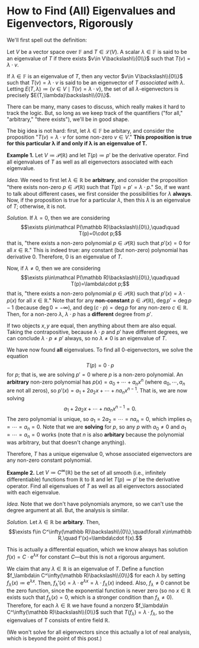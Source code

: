 # How to Find (All) Eigenvalues and Eigenvectors, Rigorously

We'll first spell out the definition:

Let $V$ be a vector space over $\mathbb F$ and $T\in\mathcal L(V)$. A scalar $\lambda\in\mathbb F$ is said to be an eigenvalue of $T$ if there exists $v\in V\backslash\\{0\\}$ such that $T(v)=\lambda\cdot v$. 

If $\lambda\in\mathbb F$ is an eigenvalue of $T$, then any vector $v\in V\backslash\\{0\\}$ such that $T(v)=\lambda\cdot v$ is said to be an eigenvector of $T$ *associated with* $\lambda$. Letting $E(T,\lambda)\coloneqq\{v\in V\mid T(v)=\lambda\cdot v\}$, the set of all $\lambda$-eigenvectors is precisely $E(T,\lambda)\backslash\\{0\\}$.

There can be many, many cases to discuss, which really makes it hard to track the logic. But, so long as we keep track of the quantifiers ("for all," "arbitrary," "there exists"), we'll be in good shape.

The big idea is not hard: first, let $\lambda\in\mathbb F$ be arbitary, and consider the proposition "$T(v)=\lambda\cdot v$ for some non-zero $v\in V$." **This proposition is true for this particular $\boldsymbol\lambda$ if and only if $\boldsymbol\lambda$ is an eigenvalue of $\boldsymbol T$.**

**Example 1.** Let $V\coloneqq\mathcal P(\mathbb R)$ and let $T(p)\coloneqq p'$ be the derivative operator. Find all eigenvalues of $T$ as well as all eigenvectors associated with each eigenvalue.

*Idea.* We need to first let $\lambda\in\mathbb R$ be **arbitrary**, and consider the proposition "there exists non-zero $p\in\mathcal P(\mathbb R)$ such that $T(p)=p'=\lambda\cdot p$." So, if we want to talk about different cases, we first consider the possibilities for $\lambda$ **always**. Now, if the proposition is true for a particular $\lambda$, then this $\lambda$ is an eigenvalue of $T$; otherwise, it is not.

*Solution.* If $\lambda=0$, then we are considering
$$\exists p\in\mathcal P(\mathbb R)\backslash\\{0\\},\quad\quad T(p)=0\cdot p;$$
that is, "there exists a non-zero polynomial $p\in\mathcal P(\mathbb R)$ such that $p'(x)=0$ for all $x\in\mathbb R$." This is indeed true: any constant (but non-zero) polynomial has derivative 0. Therefore, $0$ is an eigenvalue of $T$.

Now, if $\lambda\ne0$, then we are considering
$$\exists p\in\mathcal P(\mathbb R)\backslash\\{0\\},\quad\quad T(p)=\lambda\cdot p;$$
that is, "there exists a non-zero polynomial $p\in\mathcal P(\mathbb R)$ such that $p'(x)={\lambda\cdot p(x)}$ for all $x\in\mathbb R$." Note that for any **non-constant** $p\in\mathcal P(\mathbb R)$, $\deg p'=\deg p-1$ (because $\deg 0=-\infty$), and $\deg(c\cdot p)=\deg p$ for any non-zero $c\in\mathbb R$. Then, for a non-zero $\lambda$, $\lambda\cdot p$ has a **different** degree from $p'$.

If two objects $x,y$ are equal, then anything about them are also equal. Taking the contrapositive, because $\lambda\cdot p$ and $p'$ have different degrees, we can conclude $\lambda\cdot p\ne p'$ always, so no $\lambda\ne0$ is an eigenvalue of $T$.

We have now found **all** eigenvalues. To find all $0$-eigenvectors, we solve the equation
$$T(p)=0\cdot p$$
for $p$; that is, we are solving $p'=0$ where $p$ is a non-zero polynomial. An **arbitrary** non-zero polynomial has $p(x)=a_0+\cdots+a_nx^n$ (where $a_0,\cdots,a_n$ are not all zeros), so $p'(x)=a_1+2a_2x+\cdots+na_nx^{n-1}$. That is, we are now solving
$$a_1+2a_2x+\cdots+na_nx^{n-1}=0.$$
The zero polynomial is unique, so $a_1=2a_2=\cdots=na_n=0$, which implies $a_1=\cdots=a_n=0$. Note that we are **solving** for $p$, so any $p$ with $a_0\ne0$ and $a_1=\cdots=a_n=0$ works (note that $n$ is also **arbitary** because the polynomial was arbitrary, but that doesn't change anything).


Therefore, $T$ has a unique eigenvalue $0$, whose associated eigenvectors are any non-zero constant polynomial.

**Example 2.** Let $V\coloneqq C^\infty(\mathbb R)$ be the set of all smooth (i.e., infinitely differentiable) functions from $\mathbb R$ to $\mathbb R$ and let $T(p)\coloneqq p'$ be the derivative operator. Find all eigenvalues of $T$ as well as all eigenvectors associated with each eigenvalue.

*Idea.* Note that we don't have polynomials anymore, so we can't use the degree argument at all. But, the analysis is similar.

*Solution.* Let $\lambda\in\mathbb R$ be **arbitary**. Then,
$$\exists f\in C^\infty(\mathbb R)\backslash\\{0\\},\quad\forall x\in\mathbb R,\quad f'(x)=\lambda\cdot f(x).$$

This is actually a differential equation, which we know always has solution $f(x)=C\cdot\mathrm e^{\lambda x}$ for constant $C$—but this is not a rigorous argument. 

We claim that any $\lambda\in\mathbb R$ is an eigenvalue of $T$. Define a function $f_\lambda\in C^\infty(\mathbb R)\backslash\\{0\\}$ for each $\lambda$ by setting $f_\lambda(x)\coloneqq\mathrm e^{\lambda x}$. Then, $f_\lambda'(x)=\lambda\cdot\mathrm e^{\lambda x}=\lambda\cdot f_\lambda(x)$ indeed. Also, $f_\lambda\ne0$ cannot be the zero function, since the exponential function is never zero (so no $x\in\mathbb R$ exists such that $f_\lambda(x)=0$, which is a stronger condition than $f_\lambda\ne0$). Therefore, for each $\lambda\in\mathbb R$ we have found a nonzero $f_\lambda\in C^\infty(\mathbb R)\backslash\\{0\\}$ such that $T(f_\lambda)=\lambda\cdot f_\lambda$, so the eigenvalues of $T$ consists of entire field $\mathbb R$.

(We won't solve for all eigenvectors since this actually a lot of real analysis, which is beyond the point of this post.)

